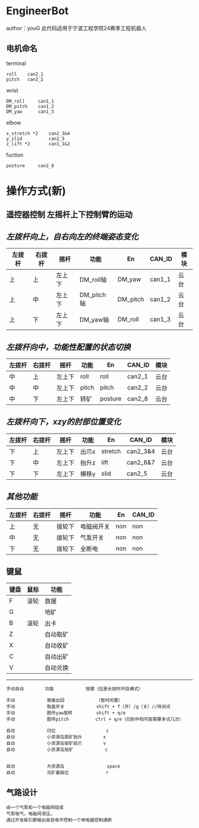 # EngineerBot

 author：youG
此代码适用于宁波工程学院24赛季工程机器人

## 电机命名
terminal 

    roll    can2_1
    pitch   can2_2

wrist 


    DM_roll     can1_1
    DM_pitch    can1_2
    DM_yaw      can1_3

elbow 

    x_stretch *2    can2_3&4
    y_slid          can2_5
    z_lift *2       can1_1&2

fuction

    posture     can2_8


# 操作方式(新)

## 遥控器控制 左摇杆上下控制臂的运动
*左拨杆向上，自右向左的终端姿态变化*
------------------------------------------------------------------------------
左拨杆  | 右拨杆 | 摇杆         | 功能            | En            | CAN_ID      | 模块
------ | ------ | ----------- | --------------- | ------------- | -------------  |  -------------
上     | 上    |   左上下     | DM_roll轴            | DM_yaw          | can1_1      | 云台
上     | 中    |   左上下     | DM_pitch轴          | DM_pitch        | can1_2      | 云台
上     | 下    |   左上下     | DM_yaw轴           | DM_roll         | can1_3      | 云台

*左拨杆向中，功能性配置的状态切换*
------------------------------------------------------------------------------
左拨杆 | 右拨杆 | 摇杆         | 功能            | En             | CAN_ID        | 模块
------ | ------ | ----------- | --------------- | -------------- | -----------  |  ----------
中     | 上    |   左上下     | roll            | roll            | can2_1      | 云台
中     | 中    |   左上下     | pitch           | pitch           | can2_2      | 云台
中     | 下    |   左上下     | 转矿            | posture          | can2_8      | 云台

*左拨杆向下，xzy的肘部位置变化*
----------------------------------------------------------------------------------------
左拨杆 | 右拨杆 | 摇杆         | 功能            | En           | CAN_ID        | 模块
----- | ------ | ----------- | --------------- | ------------ | --------------  |  -------
下     | 上    |   左上下     | 出爪x            | stretch      | can2_3&4      | 云台
下     | 中    |   左上下     | 抬升z            | lift         | can2_6&7      | 云台
下     | 下    |   左上下     | 横移y            | slid         | can2_5      | 云台

*其他功能*
-----------------------------------------------------------------------------
左拨杆 | 右拨杆 | 摇杆         | 功能            | En           | CAN_ID
----  | ------ | ----------- | --------------- | ------------ | -------------
上     | 无    |   拨轮下       |电磁阀开关         | non          | non
中     | 无    |   拨轮下       |气泵开关         | non          | non
下     | 无    |   拨轮下       |全断电         | non          | non

## 键鼠


键盘    |   鼠标     |   功能
------  | --------  | --------
F       | 滚轮      | 救援
G       |           | 地矿
B       | 滚轮      | 出卡
Z       |           | 自动取矿
X       |           | 自动收矿
C       |           | 自动出矿
V       |           | 自动兑换
------------------------------------------------------------------


    手动自动        功能            按键（应是长按时开启模式）

    手动            救援出回            （暂时闲置）
    手动            吸盘开关            shift + f（开）/g（关）//待测试
    手动            图传yaw旋转         shift + q/e     
    手动            图传pitch          ctrl + q/e（归到中档可能需要多试几次）    

    自动            归位                   z  
    自动            小资源岛取矿抬升        x  
    自动            小资源岛取矿前爪        v
    自动            小资源岛抬矿            c


    自动            大资源岛                space
    自动            兑矿基础位              r         

## 气路设计

    由一个气泵和一个电磁阀组成
    气泵吸气，电磁阀泄压。
    通过开发板引脚输出高低电平控制一个继电器控制通断

    

